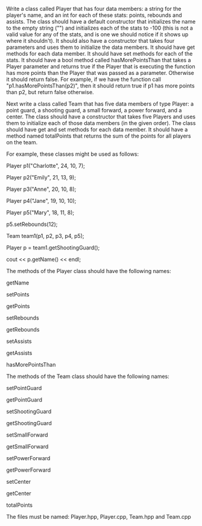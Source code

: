 Write a class called Player that has four data members: a string for the player's name, and an int for each of these stats: points, rebounds and assists.  The class should have a default constructor that initializes the name to the empty string ("") and initializes each of the stats to -100 (this is not a valid value for any of the stats, and is one we should notice if it shows up where it shouldn't).  It should also have a constructor that takes four parameters and uses them to initialize the data members.  It should have get methods for each data member.  It should have set methods for each of the stats.  It should have a bool method called hasMorePointsThan that takes a Player parameter and returns true if the Player that is executing the function has more points than the Player that was passed as a parameter.  Otherwise it should return false.  For example, if we have the function call "p1.hasMorePointsThan(p2)", then it should return true if p1 has more points than p2, but return false otherwise.

Next write a class called Team that has five data members of type Player: a point guard, a shooting guard, a small forward, a power forward, and a center.  The class should have a constructor that takes five Players and uses them to initialize each of those data members (in the given order).  The class should have get and set methods for each data member.  It should have a method named totalPoints that returns the sum of the points for all players on the team.

For example, these classes might be used as follows:

 Player p1("Charlotte", 24, 10, 7);
 
 Player p2("Emily", 21, 13, 9);
 
 Player p3("Anne", 20, 10, 8);
 
 Player p4("Jane", 19, 10, 10);
 
 Player p5("Mary", 18, 11, 8);
 
 p5.setRebounds(12);

 Team team1(p1, p2, p3, p4, p5);

 
 Player p = team1.getShootingGuard();
 
 cout << p.getName() << endl;
 

The methods of the Player class should have the following names:

getName

setPoints

getPoints

setRebounds

getRebounds

setAssists

getAssists

hasMorePointsThan


The methods of the Team class should have the following names:

setPointGuard

getPointGuard

setShootingGuard

getShootingGuard

setSmallForward

getSmallForward

setPowerForward

getPowerForward

setCenter

getCenter

totalPoints

The files must be named: Player.hpp, Player.cpp, Team.hpp and Team.cpp


 
